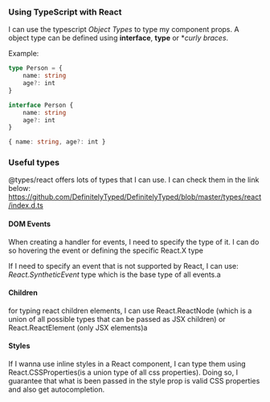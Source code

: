 ### Using TypeScript with React

I can use the typescript *Object Types* to type my component props. A object type can be defined using **interface**, **type** or **curly braces*.

Example:

```ts
type Person = {
    name: string
    age?: int
}

interface Person {
    name: string
    age?: int
}

{ name: string, age?: int }
```

### Useful types

@types/react offers lots of types that I can use. I can check them in the link below:
https://github.com/DefinitelyTyped/DefinitelyTyped/blob/master/types/react/index.d.ts

#### DOM Events

When creating a handler for events, I need to specify the type of it. I can do so hovering the event or defining the specific React.X type

If I need to specify an event that is not supported by React, I can use: *React.SyntheticEvent* type which is the base type of all events.a

#### Children

for typing react children elements, I can use React.ReactNode (which is a union of all possible types that can be passed as JSX children) or React.ReactElement (only JSX elements)a

#### Styles

If I wanna use inline styles in a React component, I can type them using React.CSSProperties(is a union type of all css properties). Doing so, I guarantee that what is been passed in the style prop is valid CSS properties and also get autocompletion.